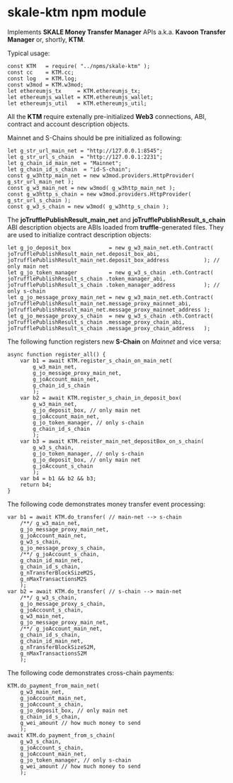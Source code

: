 # skale-ktm npm module

Implements **SKALE Money Transfer Manager** APIs a.k.a. **Kavoon Transfer Manager** or, shortly, **KTM**.

Typical usage:

    const KTM   = require( "../npms/skale-ktm" );
    const cc    = KTM.cc;
    const log   = KTM.log;
    const w3mod = KTM.w3mod;
    let ethereumjs_tx     = KTM.ethereumjs_tx;
    let ethereumjs_wallet = KTM.ethereumjs_wallet;
    let ethereumjs_util   = KTM.ethereumjs_util;

All the **KTM** require extenally pre-initialized **Web3** connections, ABI, contract and account description objects.

Mainnet and S-Chains should be pre initialized as following:

    let g_str_url_main_net = "http://127.0.0.1:8545";
    let g_str_url_s_chain  = "http://127.0.0.1:2231";
    let g_chain_id_main_net = "Mainnet";
    let g_chain_id_s_chain  = "id-S-chain";
    const g_w3http_main_net = new w3mod.providers.HttpProvider( g_str_url_main_net );
    const g_w3_main_net = new w3mod( g_w3http_main_net );
    const g_w3http_s_chain = new w3mod.providers.HttpProvider( g_str_url_s_chain );
    const g_w3_s_chain = new w3mod( g_w3http_s_chain );

The **joTrufflePublishResult_main_net** and **joTrufflePublishResult_s_chain** ABI description objects are ABIs loaded from **truffle**-generated files. They are used to initialize contract description objects:

    let g_jo_deposit_box            = new g_w3_main_net.eth.Contract( joTrufflePublishResult_main_net.deposit_box_abi,           joTrufflePublishResult_main_net.deposit_box_address           ); // only main net
    let g_jo_token_manager          = new g_w3_s_chain .eth.Contract( joTrufflePublishResult_s_chain .token_manager_abi,         joTrufflePublishResult_s_chain .token_manager_address         ); // only s-chain
    let g_jo_message_proxy_main_net = new g_w3_main_net.eth.Contract( joTrufflePublishResult_main_net.message_proxy_mainnet_abi, joTrufflePublishResult_main_net.message_proxy_mainnet_address );
    let g_jo_message_proxy_s_chain  = new g_w3_s_chain .eth.Contract( joTrufflePublishResult_s_chain .message_proxy_chain_abi,   joTrufflePublishResult_s_chain .message_proxy_chain_address   );

The following function registers new **S-Chain** on *Mainnet* and vice versa:

    async function register_all() {
        var b1 = await KTM.register_s_chain_on_main_net(
            g_w3_main_net,
            g_jo_message_proxy_main_net,
            g_joAccount_main_net,
            g_chain_id_s_chain
            );
        var b2 = await KTM.register_s_chain_in_deposit_box(
            g_w3_main_net,
            g_jo_deposit_box, // only main net
            g_joAccount_main_net,
            g_jo_token_manager, // only s-chain
            g_chain_id_s_chain
            );
        var b3 = await KTM.reister_main_net_depositBox_on_s_chain(
            g_w3_s_chain,
            g_jo_token_manager, // only s-chain
            g_jo_deposit_box, // only main net
            g_joAccount_s_chain
            );
        var b4 = b1 && b2 && b3;
        return b4;
    }

The following code demonstrates money transfer event processing:

    var b1 = await KTM.do_transfer( // main-net --> s-chain
        /**/ g_w3_main_net,
        g_jo_message_proxy_main_net,
        g_joAccount_main_net,
        g_w3_s_chain,
        g_jo_message_proxy_s_chain,
        /**/ g_joAccount_s_chain,
        g_chain_id_main_net,
        g_chain_id_s_chain,
        g_nTransferBlockSizeM2S,
        g_nMaxTransactionsM2S
        );
    var b2 = await KTM.do_transfer( // s-chain --> main-net
        /**/ g_w3_s_chain,
        g_jo_message_proxy_s_chain,
        g_joAccount_s_chain,
        g_w3_main_net,
        g_jo_message_proxy_main_net,
        /**/ g_joAccount_main_net,
        g_chain_id_s_chain,
        g_chain_id_main_net,
        g_nTransferBlockSizeS2M,
        g_nMaxTransactionsS2M
        );

The following code demonstrates cross-chain payments:

    KTM.do_payment_from_main_net(
        g_w3_main_net,
        g_joAccount_main_net,
        g_joAccount_s_chain,
        g_jo_deposit_box, // only main net
        g_chain_id_s_chain,
        g_wei_amount // how much money to send
        );
    await KTM.do_payment_from_s_chain(
        g_w3_s_chain,
        g_joAccount_s_chain,
        g_joAccount_main_net,
        g_jo_token_manager, // only s-chain
        g_wei_amount // how much money to send
        );
